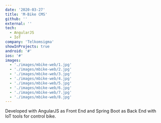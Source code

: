 ```yaml
---
date: '2020-03-27'
title: 'M-Bike CMS'
github: ''
external: ''
tech:
  - AngularJS
  - IoT
company: 'Telkomsigma'
showInProjects: true
android: '#'
ios: '#'
images: 
  - './images/mbike-web/1.jpg'
  - './images/mbike-web/2.jpg'
  - './images/mbike-web/3.jpg'
  - './images/mbike-web/4.jpg'
  - './images/mbike-web/5.jpg'
  - './images/mbike-web/6.jpg'
  - './images/mbike-web/7.jpg'
  - './images/mbike-web/8.jpg'
---
```


Developed with AngularJS as Front End and Spring Boot as Back End with IoT tools for control bike.
